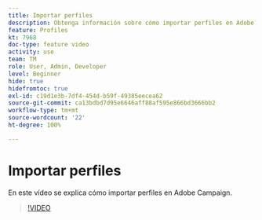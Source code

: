 ```yaml
---
title: Importar perfiles
description: Obtenga información sobre cómo importar perfiles en Adobe Campaign
feature: Profiles
kt: 7968
doc-type: feature video
activity: use
team: TM
role: User, Admin, Developer
level: Beginner
hide: true
hidefromtoc: true
exl-id: c19d1e3b-7df4-454d-b59f-49385eecea62
source-git-commit: ca13bdbd7d95e6646aff88af595e866bd3666bb2
workflow-type: tm+mt
source-wordcount: '22'
ht-degree: 100%

---
```


# Importar perfiles

En este vídeo se explica cómo importar perfiles en Adobe Campaign.

>[!VIDEO](https://video.tv.adobe.com/v/25608?quality=12)
